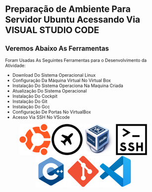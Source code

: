 # Preparação de Ambiente Para Servidor Ubuntu Acessando Via VISUAL STUDIO CODE
## Veremos Abaixo As Ferramentas 
Foram Usadas As Seguintes Ferramentas para o Desenvolvimento da Atividade:  

- Download Do Sistema Operacional Linux
- Configuração Da Máquina Virtual No Virtual Box
- Instalação Do Sistema Operaciona Na Maquina Criada
- Atualização Do Sistema Operacional
- Instalação Do Cockpit
- Instalação Do Git
- Instalação Do Gcc
- Configuração De Portas No VirtualBox
- Acesso Via SSH No VScode

<p align=center>
<img src=logoubuntu.png width=100 height=100>
<img src=logocockpit.png width=100 height=100>
<img src=logovirtualbox.png width=100 height=100>
<img src=logossh.png width=100 height=100>
<img src=logolinguagemc.png width=100 height=100>

<img src=logogit.png width=100 height=100>
<img src=logovscode.png width=100 height=100>
</p>